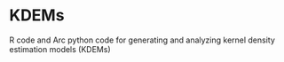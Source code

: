 # KDEMs
R code and Arc python code for generating and analyzing kernel density estimation models (KDEMs)

